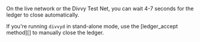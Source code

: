 On the live network or the Divvy Test Net, you can wait 4-7 seconds for the ledger to close automatically.

If you're running `divvyd` in stand-alone mode, use the [ledger_accept method][] to manually close the ledger.
